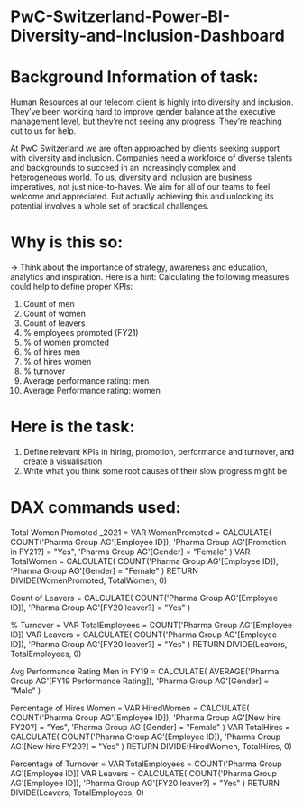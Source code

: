 # PwC-Switzerland-Power-BI-Diversity-and-Inclusion-Dashboard
# Background Information of task:
Human Resources at our telecom client is highly into diversity and inclusion. They’ve been working hard to improve gender balance at the executive management level, but they’re not seeing any progress. 
They’re reaching out to us for help.

At PwC Switzerland we are often approached by clients seeking support with diversity and inclusion. Companies need a workforce of diverse talents and backgrounds to succeed in an increasingly complex and heterogeneous world. 
To us, diversity and inclusion are business imperatives, not just nice-to-haves. We aim for all of our teams to feel welcome and appreciated. But actually achieving this and unlocking its potential involves a whole set of practical challenges.

# Why is this so:

-> Think about the importance of strategy, awareness and education, analytics and inspiration. 
   Here is a hint: Calculating the following measures could help to define proper KPIs:

1) Count of men
2) Count of women
3) Count of leavers
4) % employees promoted (FY21)
5) % of women promoted
6) % of hires men
7) % of hires women
8) % turnover 
9) Average performance rating: men
10) Average Performance rating: women

# Here is the task:

1. Define relevant KPIs in hiring, promotion, performance and turnover, and create a visualisation
2. Write what you think some root causes of their slow progress might be

# DAX commands used:
Total Women Promoted _2021 = 
VAR WomenPromoted = 
    CALCULATE(
        COUNT('Pharma Group AG'[Employee ID]),
        'Pharma Group AG'[Promotion in FY21?] = "Yes",
        'Pharma Group AG'[Gender] = "Female"
    )
VAR TotalWomen = 
    CALCULATE(
        COUNT('Pharma Group AG'[Employee ID]),
        'Pharma Group AG'[Gender] = "Female"
    )
RETURN 
    DIVIDE(WomenPromoted, TotalWomen, 0)

Count of Leavers = 
CALCULATE(
    COUNT('Pharma Group AG'[Employee ID]),
    'Pharma Group AG'[FY20 leaver?] = "Yes"
)

% Turnover = 
VAR TotalEmployees = COUNT('Pharma Group AG'[Employee ID])
VAR Leavers = 
    CALCULATE(
        COUNT('Pharma Group AG'[Employee ID]),
        'Pharma Group AG'[FY20 leaver?] = "Yes"
    )
RETURN 
    DIVIDE(Leavers, TotalEmployees, 0)

Avg Performance Rating Men in FY19 = 
CALCULATE(
    AVERAGE('Pharma Group AG'[FY19 Performance Rating]),
    'Pharma Group AG'[Gender] = "Male"
)

Percentage of Hires Women = 
VAR HiredWomen = 
    CALCULATE(
        COUNT('Pharma Group AG'[Employee ID]),
        'Pharma Group AG'[New hire FY20?] = "Yes",
        'Pharma Group AG'[Gender] = "Female"
    )
VAR TotalHires = 
    CALCULATE(
        COUNT('Pharma Group AG'[Employee ID]),
        'Pharma Group AG'[New hire FY20?] = "Yes"
    )
RETURN 
    DIVIDE(HiredWomen, TotalHires, 0)

Percentage of Turnover = 
VAR TotalEmployees = COUNT('Pharma Group AG'[Employee ID])
VAR Leavers = 
    CALCULATE(
        COUNT('Pharma Group AG'[Employee ID]),
        'Pharma Group AG'[FY20 leaver?] = "Yes"
    )
RETURN 
    DIVIDE(Leavers, TotalEmployees, 0)
